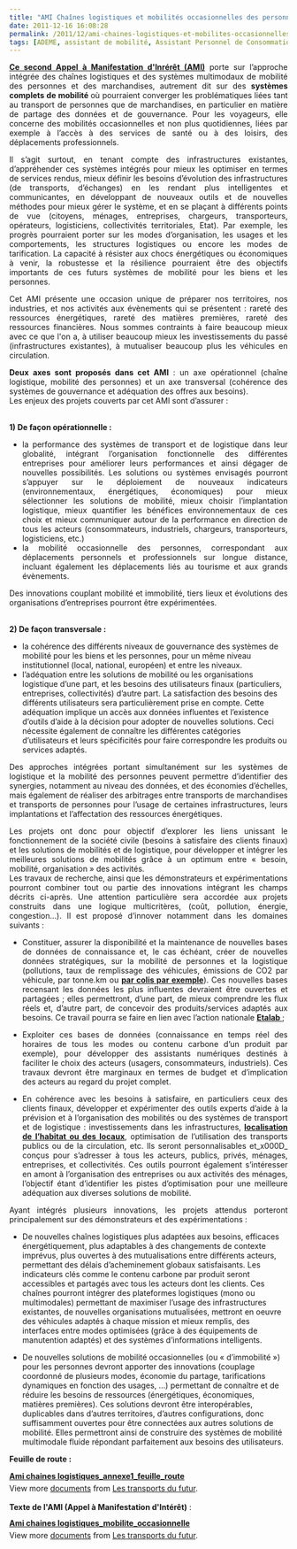 ```yaml
---
title: "AMI Chaînes logistiques et mobilités occasionnelles des personnes @ADEME"
date: 2011-12-16 16:08:28
permalink: /2011/12/ami-chaines-logistiques-et-mobilites-occasionnelles-des-personnes-ademe.html
tags: [ADEME, assistant de mobilité, Assistant Personnel de Consommation, citoyen, collectivité, données réelles, Efficacité énergétique]
---
```


<p style="text-align: justify"><a href="http://www2.ademe.fr/servlet/getDoc?id=80842&cid=96&m=3&p1=1" target="_self"><strong>Ce second Appel à Manifestation d'Inrérêt (AMI)</strong></a> porte sur l’approche intégrée des chaînes logistiques et des systèmes multimodaux de mobilité des personnes et des marchandises, autrement dit sur des <strong>systèmes complets de mobilité </strong>où pourraient converger les problématiques liées tant au transport de personnes que de marchandises, en particulier en matière de partage des données et de gouvernance. Pour les voyageurs, elle concerne des mobilités occasionnelles et non plus quotidiennes, liées par exemple à l’accès à des services de santé ou à des loisirs, des déplacements professionnels.</p> <p style="text-align: justify">Il s’agit surtout, en tenant compte des infrastructures existantes, d’appréhender ces systèmes intégrés pour mieux les optimiser en termes de services rendus, mieux définir les besoins d’évolution des infrastructures (de transports, d’échanges) en les rendant plus intelligentes et communicantes, en développant de nouveaux outils et de nouvelles méthodes pour mieux gérer le système, et en se plaçant à différents points de vue (citoyens, ménages, entreprises, chargeurs, transporteurs, opérateurs, logisticiens, collectivités territoriales, Etat). Par exemple, les progrès pourraient porter sur les modes d’organisation, les usages et les comportements, les structures logistiques ou encore les modes de tarification. La capacité à résister aux chocs énergétiques ou économiques à venir, la robustesse et la résilience pourraient être des objectifs importants de ces futurs systèmes de mobilité pour les biens et les personnes.</p> <p style="text-align: justify">Cet AMI présente une occasion unique de préparer nos territoires, nos industries, et nos activités aux évènements qui se présentent : rareté des ressources énergétiques, rareté des matières premières, rareté des ressources financières. Nous sommes contraints à faire beaucoup mieux avec ce que l'on a, à utiliser beaucoup mieux les investissements du passé (infrastructures existantes), à mutualiser beaucoup plus les véhicules en circulation.</p> <p style="text-align: justify"> </p>  <!--more-->   <p style="text-align: justify"><strong>Deux axes sont proposés dans cet AMI</strong> : un axe opérationnel (chaîne logistique, mobilité des personnes) et un axe transversal (cohérence des systèmes de gouvernance et adéquation des offres aux besoins).<br />Les enjeux des projets couverts par cet AMI sont d’assurer :</p> <p style="text-align: justify"><br /><strong>1) De façon opérationnelle :</strong></p> <ul style="text-align: justify"> <li>la performance des systèmes de transport et de logistique dans leur globalité, intégrant l’organisation fonctionnelle des différentes entreprises pour améliorer leurs performances et ainsi dégager de nouvelles possibilités. Les solutions ou systèmes envisagés pourront s’appuyer sur le déploiement de nouveaux indicateurs (environnementaux, énergétiques, économiques) pour mieux sélectionner les solutions de mobilité, mieux choisir l’implantation logistique, mieux quantifier les bénéfices environnementaux de ces choix et mieux communiquer autour de la performance en direction de tous les acteurs (consommateurs, industriels, chargeurs, transporteurs, logisticiens, etc.) </li> <li>la mobilité occasionnelle des personnes, correspondant aux déplacements personnels et professionnels sur longue distance, incluant également les déplacements liés au tourisme et aux grands évènements.</li> </ul> <p style="text-align: justify">Des innovations couplant mobilité et immobilité, tiers lieux et évolutions des organisations d’entreprises pourront être expérimentées.</p> <p style="text-align: justify"><br /><strong>2) De façon transversale :</strong></p> <ul> <li>la cohérence des différents niveaux de gouvernance des systèmes de mobilité pour les biens et les personnes, pour un même niveau institutionnel (local, national, européen) et entre les niveaux.</li> <li>l’adéquation entre les solutions de mobilité ou les organisations logistique d’une part, et les besoins des utilisateurs finaux (particuliers, entreprises, collectivités) d’autre part. La satisfaction des besoins des différents utilisateurs sera particulièrement prise en compte. Cette adéquation implique un accès aux données influentes et l’existence d’outils d’aide à la décision pour adopter de nouvelles solutions. Ceci nécessite également de connaître les différentes catégories d’utilisateurs et leurs spécificités pour faire correspondre les produits ou services adaptés.</li> </ul> <p style="text-align: justify">Des approches intégrées portant simultanément sur les systèmes de logistique et la mobilité des personnes peuvent permettre d’identifier des synergies, notamment au niveau des données, et des économies d’échelles, mais également de réaliser des arbitrages entre transports de marchandises et transports de personnes pour l’usage de certaines infrastructures, leurs implantations et l’affectation des ressources énergétiques.</p> <p style="text-align: justify">Les projets ont donc pour objectif d’explorer les liens unissant le fonctionnement de la société civile (besoins à satisfaire des clients finaux) et les solutions de mobilités et de logistique, pour développer et intégrer les meilleures solutions de mobilités grâce à un optimum entre « besoin, mobilité, organisation » des activités.<br />Les travaux de recherche, ainsi que les démonstrateurs et expérimentations pourront combiner tout ou partie des innovations intégrant les champs décrits ci-après. Une attention particulière sera accordée aux projets construits dans une logique multicritères, (coût, pollution, énergie, congestion…). Il est proposé d’innover notamment dans les domaines suivants :</p> <ul style="text-align: justify"> <li>Constituer, assurer la disponibilité et la maintenance de nouvelles bases de données de connaissance et, le cas échéant, créer de nouvelles données stratégiques, sur la mobilité de personnes et la logistique (pollutions, taux de remplissage des véhicules, émissions de CO2 par véhicule, par tonne.km ou <a href="https://gabrielplassat.github.io/transportsdufutur/2011/04/dhl-les-solutions-logistiques-durables-passent-par-plus-de-transparence-plus-de-regulation-plus-de-c.html" target="_blank"><strong>par colis par exemple</strong></a>). Ces nouvelles bases recensant les données les plus influentes devraient être ouvertes et partagées ; elles permettront, d’une part, de mieux comprendre les flux réels et, d’autre part, de concevoir des produits/services adaptés aux besoins. Ce travail pourra se faire en lien avec l’action nationale <a href="http://www.etalab.gouv.fr/" target="_blank"><strong>Etalab </strong></a>;</li> </ul> <ul style="text-align: justify"> <li>Exploiter ces bases de données (connaissance en temps réel des horaires de tous les modes ou contenu carbone d’un produit par exemple), pour développer des assistants numériques destinés à faciliter le choix des acteurs (usagers, consommateurs, industriels). Ces travaux devront être marginaux en termes de budget et d’implication des acteurs au regard du projet complet.</li> </ul> <ul style="text-align: justify"> <li>En cohérence avec les besoins à satisfaire, en particuliers ceux des clients finaux, développer et expérimenter des outils experts d’aide à la prévision et à l’organisation des mobilités ou des systèmes de transport et de logistique : investissements dans les infrastructures, <a href="https://gabrielplassat.github.io/transportsdufutur/2011/04/housing-transportation-un-outil-puissant-daide-a-la-decision-pour-les-menages-les-collectivites-les-.html" target="_blank"><strong>localisation de l’habitat ou des locaux</strong></a>, optimisation de l’utilisation des transports publics ou de la circulation, etc. Ils seront personnalisables et_x000D_
 conçus pour s’adresser à tous les acteurs, publics, privés, ménages, entreprises, et collectivités. Ces outils pourront également s’intéresser en amont à l’organisation des entreprises ou aux activités des ménages, l’objectif étant d’identifier les pistes d’optimisation pour une meilleure adéquation aux diverses solutions de mobilité.</li> </ul> <p style="text-align: justify">Ayant intégrés plusieurs innovations, les projets attendus porteront principalement sur des démonstrateurs et des expérimentations :</p> <ul> <li>De nouvelles chaînes logistiques plus adaptées aux besoins, efficaces énergétiquement, plus adaptables à des changements de contexte imprévus, plus ouvertes à des mutualisations entre différents acteurs, permettant des délais d’acheminement globaux satisfaisants. Les indicateurs clés comme le contenu carbone par produit seront accessibles et partagés avec tous les acteurs dont les clients. Ces chaînes pourront intégrer des plateformes logistiques (mono ou multimodales) permettant de maximiser l’usage des infrastructures existantes, de nouvelles organisations mutualisées, mettront en oeuvre des véhicules adaptés à chaque mission et mieux remplis, des interfaces entre modes optimisées (grâce à des équipements de manutention adaptés) et des systèmes d’informations intelligents. </li> </ul> <ul style="text-align: justify"> </ul> <ul> <li>De nouvelles solutions de mobilité occasionnelles (ou « d’immobilité ») pour les personnes devront apporter des innovations (couplage coordonné de plusieurs modes, économie du partage, tarifications dynamiques en fonction des usages, …) permettant de connaître et de réduire les besoins de ressources (énergétiques, économiques, matières premières). Ces solutions devront être interopérables, duplicables dans d’autres territoires, d’autres configurations, donc suffisamment ouvertes pour être connectées aux autres solutions de mobilité. Elles permettront ainsi de construire des systèmes de mobilité multimodale fluide répondant parfaitement aux besoins des utilisateurs.</li> </ul> <p><strong>Feuille de route :</strong></p> <div id="__ss_10614987" style="width: 477px"><strong style="margin: 12px 0 4px"><a href="http://www.slideshare.net/transportsdufutur/ami-chaines-logistiquesannexe1feuilleroute" title="Ami chaines logistiques_annexe1_feuille_route">Ami chaines logistiques_annexe1_feuille_route</a></strong>         <div style="padding: 5px 0 12px">View more <a href="http://www.slideshare.net/">documents</a> from <a href="http://www.slideshare.net/transportsdufutur">Les transports du futur</a>.</div> <div style="padding: 5px 0 12px"><strong>Texte de l'AMI (Appel à Manifestation d'Intérêt)</strong> :</div> </div> <div id="__ss_10614927" style="width: 477px"><strong style="margin: 12px 0 4px"><a href="http://www.slideshare.net/transportsdufutur/ami-chaines-logistiquesmobiliteoccasionnelle" title="Ami chaines logistiques_mobilite_occasionnelle">Ami chaines logistiques_mobilite_occasionnelle</a></strong>         <div style="padding: 5px 0 12px">View more <a href="http://www.slideshare.net/">documents</a> from <a href="http://www.slideshare.net/transportsdufutur">Les transports du futur</a>.</div> </div>
